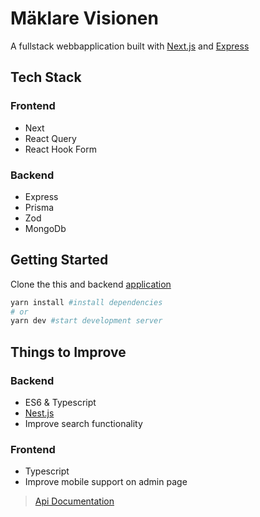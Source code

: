 # Mäklare Visionen 
A fullstack webbapplication built with
    [Next.js](https://nextjs.org/) and [Express](https://expressjs.com/)

## Tech Stack
### Frontend
- Next
- React Query
- React Hook Form
### Backend
- Express
- Prisma
- Zod
- MongoDb



## Getting Started
Clone the this and  backend [application ](https://github.com/Braggedtooth/rate-app-server)

```bash
yarn install #install dependencies
# or
yarn dev #start development server
```

## Things to Improve
### Backend

- ES6 & Typescript 
- [Nest.js](https://docs.nestjs.com/)
- Improve search functionality
### Frontend
- Typescript 
- Improve mobile support on admin page


> [Api Documentation]()